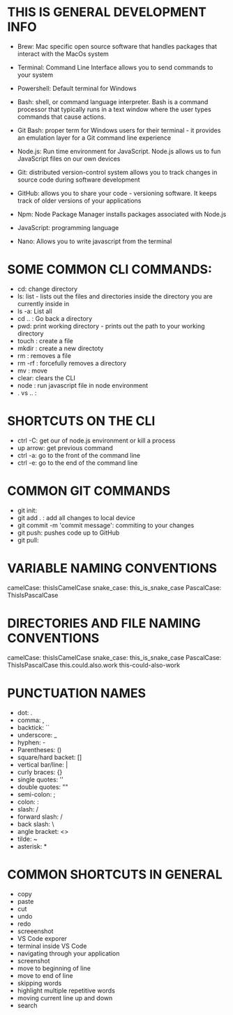 # THIS IS GENERAL DEVELOPMENT INFO

- Brew: Mac specific open source software that handles packages that interact with the MacOs system

- Terminal: Command Line Interface allows you to send commands to your system

- Powershell: Default terminal for Windows

- Bash: shell, or command language interpreter. Bash is a command processor that typically runs in a text window where the user types commands that cause actions.

- Git Bash: proper term for Windows users for their terminal - it provides an emulation layer for a Git command line experience

- Node.js: Run time environment for JavaScript. Node.js allows us to fun JavaScript files on our own devices

- Git: distributed version-control system allows you to track changes in source code during software development

- GitHub: allows you to share your code - versioning software. It keeps track of older versions of your applications

- Npm: Node Package Manager installs packages associated with Node.js

- JavaScript: programming language

- Nano: Allows you to write javascript from the terminal

# SOME COMMON CLI COMMANDS:

- cd: change directory <directory name>
- ls: list - lists out the files and directories inside the directory you are currently inside in
- ls -a: List all
- cd .. : Go back a directory
- pwd: print working directory - prints out the path to your working directory
- touch <file name>: create a file
- mkdir <directory name>: create a new directoty
- rm <file name>: removes a file
- rm -rf <directory name>: forcefully removes a directory
- mv <file name to directory name>: move
- clear: clears the CLI
- node <JS filename>: run javascript file in node environment
- . vs .. :

# SHORTCUTS ON THE CLI

- ctrl -C: get our of node.js environment or kill a process
- up arrow: get previous command
- ctrl -a: go to the front of the command line
- ctrl -e: go to the end of the command line

# COMMON GIT COMMANDS

- git init:
- git add . : add all changes to local device
- git commit -m 'commit message': commiting to your changes
- git push: pushes code up to GitHub
- git pull:

# VARIABLE NAMING CONVENTIONS

camelCase: thisIsCamelCase
snake_case: this_is_snake_case
PascalCase: ThisIsPascalCase

# DIRECTORIES AND FILE NAMING CONVENTIONS

camelCase: thisIsCamelCase
snake_case: this_is_snake_case
PascalCase: ThisIsPascalCase
this.could.also.work
this-could-also-work

# PUNCTUATION NAMES

- dot: .
- comma: ,
- backtick: ``
- underscore: \_
- hyphen: -
- Parentheses: ()
- square/hard backet: []
- vertical bar/line: |
- curly braces: {}
- single quotes: ''
- double quotes: ""
- semi-colon: ;
- colon: :
- slash: /
- forward slash: /
- back slash: \
- angle bracket: <>
- tilde: ~
- asterisk: \*

# COMMON SHORTCUTS IN GENERAL

- copy
- paste
- cut
- undo
- redo
- screeenshot
- VS Code exporer
- terminal inside VS Code
- navigating through your application
- screenshot
- move to beginning of line
- move to end of line
- skipping words
- highlight multiple repetitive words
- moving current line up and down
- search
